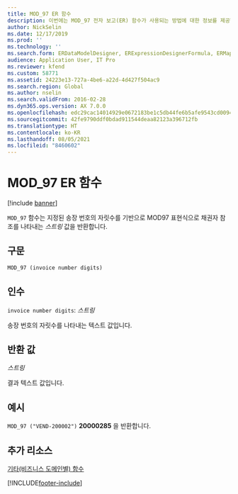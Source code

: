 ```yaml
---
title: MOD_97 ER 함수
description: 이번에는 MOD_97 전자 보고(ER) 함수가 사용되는 방법에 대한 정보를 제공합니다.
author: NickSelin
ms.date: 12/17/2019
ms.prod: ''
ms.technology: ''
ms.search.form: ERDataModelDesigner, ERExpressionDesignerFormula, ERMappedFormatDesigner, ERModelMappingDesigner
audience: Application User, IT Pro
ms.reviewer: kfend
ms.custom: 58771
ms.assetid: 24223e13-727a-4be6-a22d-4d427f504ac9
ms.search.region: Global
ms.author: nselin
ms.search.validFrom: 2016-02-28
ms.dyn365.ops.version: AX 7.0.0
ms.openlocfilehash: edc29cac14014929e0672183be1c5db44fe6b5afe9543cd00942a95c79ec8897
ms.sourcegitcommit: 42fe9790ddf0bdad911544deaa82123a396712fb
ms.translationtype: HT
ms.contentlocale: ko-KR
ms.lasthandoff: 08/05/2021
ms.locfileid: "8460602"
---
```

# <a name="mod_97-er-function"></a>MOD_97 ER 함수

[!include [banner](../includes/banner.md)]

`MOD_97` 함수는 지정된 송장 번호의 자릿수를 기반으로 MOD97 표현식으로 채권자 참조를 나타내는 *스트링* 값을 반환합니다.

## <a name="syntax"></a>구문

```vb
MOD_97 (invoice number digits)
```

## <a name="arguments"></a>인수

`invoice number digits`: *스트링*

송장 번호의 자릿수를 나타내는 텍스트 값입니다.

## <a name="return-values"></a>반환 값

*스트링*

결과 텍스트 값입니다.

## <a name="example"></a>예시

`MOD_97 ("VEND-200002")` **20000285** 을 반환합니다.

## <a name="additional-resources"></a>추가 리소스

[기타(비즈니스 도메인별) 함수](er-functions-category-other.md)


[!INCLUDE[footer-include](../../../includes/footer-banner.md)]